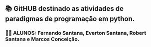 ## 📚 GitHUB destinado as atividades de paradigmas de programação em python.

### 👨‍💻 ALUNOS: Fernando Santana, Everton Santana, Robert Santana e Marcos Conceição.
